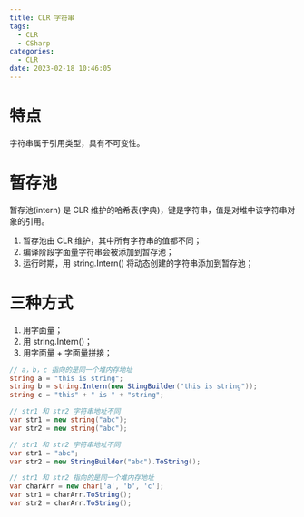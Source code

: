 ```yaml
---
title: CLR 字符串
tags:
  - CLR
  - CSharp
categories:
  - CLR
date: 2023-02-18 10:46:05
---
```


# 特点

字符串属于引用类型，具有不可变性。

# 暂存池

暂存池(intern) 是 CLR 维护的哈希表(字典)，键是字符串，值是对堆中该字符串对象的引用。

1. 暂存池由 CLR 维护，其中所有字符串的值都不同；
2. 编译阶段字面量字符串会被添加到暂存池；
3. 运行时期，用 string.Intern() 将动态创建的字符串添加到暂存池；

# 三种方式

1. 用字面量；
2. 用 string.Intern()；
3. 用字面量 + 字面量拼接；

```c#
// a，b，c 指向的是同一个堆内存地址
string a = "this is string";
string b = string.Intern(new StingBuilder("this is string"));
string c = "this" + " is " + "string";
```

```c#
// str1 和 str2 字符串地址不同
var str1 = new string("abc");
var str2 = new string("abc");
```

```c#
// str1 和 str2 字符串地址不同
var str1 = "abc";
var str2 = new StringBuilder("abc").ToString();
```

```c#
// str1 和 str2 指向的是同一个堆内存地址
var charArr = new char['a', 'b', 'c'];
var str1 = charArr.ToString();
var str2 = charArr.ToString();
```
